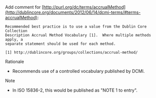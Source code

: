 Add comment for [http://purl.org/dc/terms/accrualMethod](http://dublincore.org/documents/2012/06/14/dcmi-terms/#terms-accrualMethod):

    Recommended best practice is to use a value from the Dublin Core Collection
    Description Accrual Method Vocabulary [1].  Where multiple methods apply, a
    separate statement should be used for each method. 

    [1] http://dublincore.org/groups/collections/accrual-method/
        
Rationale
* Recommends use of a controlled vocabulary published by DCMI.

Note
* In ISO 15836-2, this would be published as "NOTE 1 to entry".
